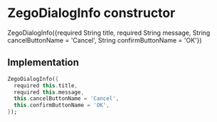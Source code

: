 


# ZegoDialogInfo constructor







ZegoDialogInfo({required String title, required String message, String cancelButtonName = 'Cancel', String confirmButtonName = 'OK'})





## Implementation

```dart
ZegoDialogInfo({
  required this.title,
  required this.message,
  this.cancelButtonName = 'Cancel',
  this.confirmButtonName = 'OK',
});
```







